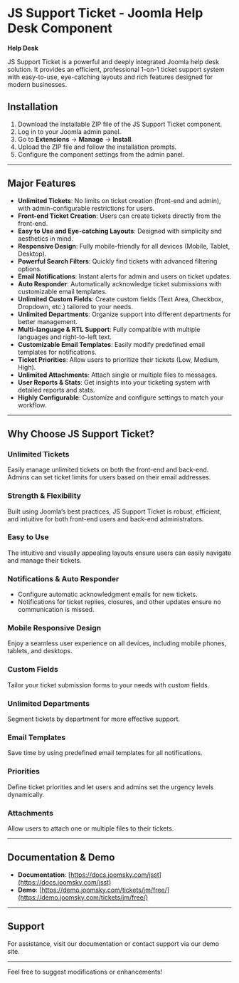 # JS Support Ticket - Joomla Help Desk Component  

<span class="fa fa-tag"></span> **Help Desk**

JS Support Ticket is a powerful and deeply integrated Joomla help desk solution. It provides an efficient, professional 1-on-1 ticket support system with easy-to-use, eye-catching layouts and rich features designed for modern businesses.

## Installation

1. Download the installable ZIP file of the JS Support Ticket component.  
2. Log in to your Joomla admin panel.  
3. Go to **Extensions** → **Manage** → **Install**.  
4. Upload the ZIP file and follow the installation prompts.  
5. Configure the component settings from the admin panel.  

---

## Major Features

- **Unlimited Tickets**: No limits on ticket creation (front-end and admin), with admin-configurable restrictions for users.
- **Front-end Ticket Creation**: Users can create tickets directly from the front-end.
- **Easy to Use and Eye-catching Layouts**: Designed with simplicity and aesthetics in mind.
- **Responsive Design**: Fully mobile-friendly for all devices (Mobile, Tablet, Desktop).
- **Powerful Search Filters**: Quickly find tickets with advanced filtering options.
- **Email Notifications**: Instant alerts for admin and users on ticket updates.
- **Auto Responder**: Automatically acknowledge ticket submissions with customizable email templates.
- **Unlimited Custom Fields**: Create custom fields (Text Area, Checkbox, Dropdown, etc.) tailored to your needs.
- **Unlimited Departments**: Organize support into different departments for better management.
- **Multi-language & RTL Support**: Fully compatible with multiple languages and right-to-left text.
- **Customizable Email Templates**: Easily modify predefined email templates for notifications.
- **Ticket Priorities**: Allow users to prioritize their tickets (Low, Medium, High).
- **Unlimited Attachments**: Attach single or multiple files to messages.
- **User Reports & Stats**: Get insights into your ticketing system with detailed reports and stats.
- **Highly Configurable**: Customize and configure settings to match your workflow.

---

## Why Choose JS Support Ticket?

### Unlimited Tickets  
Easily manage unlimited tickets on both the front-end and back-end. Admins can set ticket limits for users based on their email addresses.

### Strength & Flexibility  
Built using Joomla’s best practices, JS Support Ticket is robust, efficient, and intuitive for both front-end users and back-end administrators.

### Easy to Use  
The intuitive and visually appealing layouts ensure users can easily navigate and manage their tickets.

### Notifications & Auto Responder  
- Configure automatic acknowledgment emails for new tickets.  
- Notifications for ticket replies, closures, and other updates ensure no communication is missed.

### Mobile Responsive Design  
Enjoy a seamless user experience on all devices, including mobile phones, tablets, and desktops.

### Custom Fields  
Tailor your ticket submission forms to your needs with custom fields.

### Unlimited Departments  
Segment tickets by department for more effective support.

### Email Templates  
Save time by using predefined email templates for all notifications.

### Priorities  
Define ticket priorities and let users and admins set the urgency levels dynamically.

### Attachments  
Allow users to attach one or multiple files to their tickets.

---

## Documentation & Demo

- **Documentation**: [https://docs.joomsky.com/jsst](https://docs.joomsky.com/jsst)  
- **Demo**: [https://demo.joomsky.com/tickets/jm/free/](https://demo.joomsky.com/tickets/jm/free/)

---

## Support  
For assistance, visit our documentation or contact support via our demo site.

--- 

Feel free to suggest modifications or enhancements!